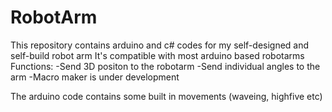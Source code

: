 # RobotArm
This repository contains arduino and c# codes for my self-designed and self-build robot arm
It's compatible with most arduino based robotarms
Functions:
-Send 3D positon to the robotarm
-Send individual angles to the arm
-Macro maker is under development 

The arduino code contains some built in movements (waveing, highfive etc)
